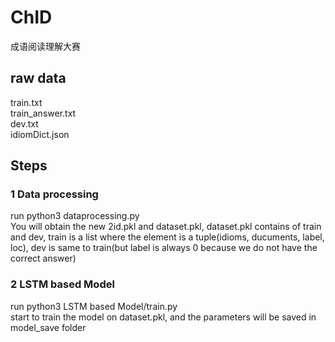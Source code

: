 # ChID
成语阅读理解大赛

## raw data 
train.txt<br/>
train_answer.txt<br/>
dev.txt<br/>
idiomDict.json<br/>

## Steps
### 1 Data processing <br/>
run python3 dataprocessing.py<br/>
You will obtain the new 2id.pkl and dataset.pkl, dataset.pkl contains of train and dev, train is a list where the element is a tuple(idioms, ducuments, label, loc), dev is same to train(but label is always 0 because we do not have the correct answer)<br/>
### 2 LSTM based Model<br/>
run python3 LSTM based Model/train.py<br/>
start to train the model on dataset.pkl, and the parameters will be saved in model_save folder<br/>

